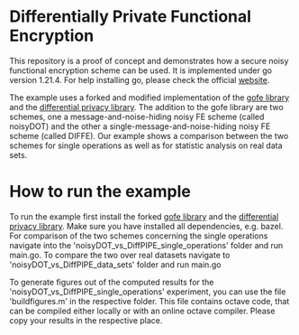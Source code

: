# Differentially Private Functional Encryption

This repository is a proof of concept and demonstrates how a secure noisy functional encryption scheme can be used. It is implemented under go version 1.21.4. For help installing go, please check the official [website](https://go.dev/doc/install).


The example uses a forked and modified implementation of the [gofe library](https://github.com/JasZal/gofe) and the [differential privacy library](https://github.com/google/differential-privacy). 
The addition to the gofe library are two schemes, one a message-and-noise-hiding noisy FE scheme (called noisyDOT) and the other a single-message-and-noise-hiding noisy FE scheme (called DIFFE). 
Our example shows a comparison between the two schemes for single operations as well as for statistic analysis on real data sets.

# How to run the example

To run the example first install the forked [gofe library](https://github.com/JasZal/gofe) and the [differential privacy library](https://github.com/google/differential-privacy). Make sure you have installed all dependencies, e.g. bazel.
For comparison of the two schemes concerning the single operations navigate into the 'noisyDOT_vs_DiffPIPE_single_operations' folder and run main.go.
To compare the two over real datasets navigate to 'noisyDOT_vs_DiffPIPE_data_sets' folder and run main.go

To generate figures out of the computed results for the 'noisyDOT_vs_DiffPIPE_single_operations' experiment, you can use the file 'buildfigures.m' in the respective folder. This file contains octave code, that can be compiled either locally or with an online octave compiler. Please copy your results in the respective place. 

